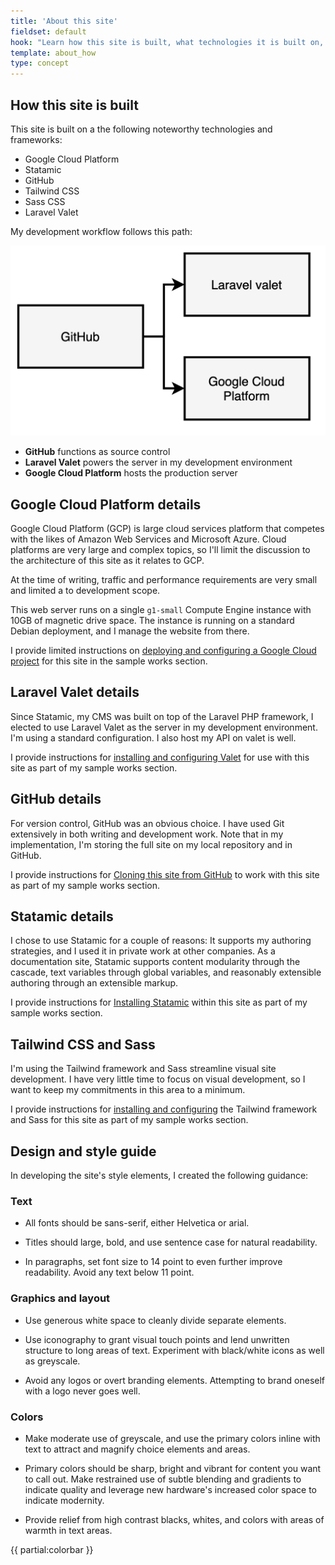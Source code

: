 ```yaml
---
title: 'About this site'
fieldset: default
hook: "Learn how this site is built, what technologies it is built on, and how you can build one just like it."
template: about_how
type: concept
---
```


## How this site is built

This site is built on a the following noteworthy technologies and frameworks:

* Google Cloud Platform
* Statamic
* GitHub
* Tailwind CSS
* Sass CSS
* Laravel Valet

My development workflow follows this path:

![Development environment](/assets/img/development.png)

* **GitHub** functions as source control
* **Laravel Valet** powers the server in my development environment
* **Google Cloud Platform** hosts the production server

## Google Cloud Platform details

Google Cloud Platform (GCP) is large cloud services platform that competes with the likes of Amazon Web Services and Microsoft Azure. Cloud platforms are very large and complex topics, so I'll limit the discussion to the architecture of this site as it relates to GCP.

At the time of writing, traffic and performance requirements are very small and limited a to development scope.

This web server runs on a single `g1-small` Compute Engine instance with 10GB of magnetic drive space. The instance is running on a standard Debian deployment, and I manage the website from there.

I provide limited instructions on [deploying and configuring a Google Cloud project](/samples/writing/create-a-statamic-web-server-on-google-cloud-platform) for this site in the sample works section.

## Laravel Valet details

Since Statamic, my CMS was built on top of the Laravel PHP framework, I elected to use Laravel Valet as the server in my development environment. I'm using a standard configuration. I also host my API on valet is well.

I provide instructions for [installing and configuring Valet](/samples/writing/install-and-configure-laravel-valet) for use with this site as part of my sample works section.

## GitHub details

For version control, GitHub was an obvious choice. I have used Git extensively in both writing and development work. Note that in my implementation, I'm storing the full site on my local repository and in GitHub.

I provide instructions for [Cloning this site from GitHub](/samples/writing/clone-this-site-into-your-local-development-environment) to work with this site as part of my sample works section.

## Statamic details

I chose to use Statamic for a couple of reasons: It supports my authoring strategies, and I used it in private work at other companies. As a documentation site, Statamic supports content modularity through the cascade, text variables through global variables, and reasonably extensible authoring through an extensible markup.

I provide instructions for [Installing Statamic](/samples/writing/install-and-configure-statamic) within this site as part of my sample works section.

## Tailwind CSS and Sass

I'm using the Tailwind framework and Sass streamline visual site development. I have very little time to focus on visual development, so I want to keep my commitments in this area to a minimum.

I provide instructions for [installing and configuring](/samples/writing/install-tailwind-css) the Tailwind framework and Sass for this site as part of my sample works section.

## Design and style guide

In developing the site's style elements, I created the following guidance:

### Text

* All fonts should be sans-serif, either Helvetica or arial.

* Titles should large, bold, and use sentence case for natural readability.

* In paragraphs, set font size to 14 point to even further improve readability. Avoid any text below 11 point.

### Graphics and layout

* Use generous white space to cleanly divide separate elements.

* Use iconography to grant visual touch points and lend unwritten structure to long areas of text. Experiment with black/white icons as well as greyscale.

* Avoid any logos or overt branding elements. Attempting to brand oneself with a logo never goes well.

### Colors

* Make moderate use of greyscale, and use the primary colors inline with text to attract and magnify choice elements and areas.

* Primary colors should be sharp, bright and vibrant for content you want to call out. Make restrained use of subtle blending and gradients to indicate quality and leverage new hardware's increased color space to indicate modernity.

* Provide relief from high contrast blacks, whites, and colors with areas of warmth in text areas.

{{ partial:colorbar }}
